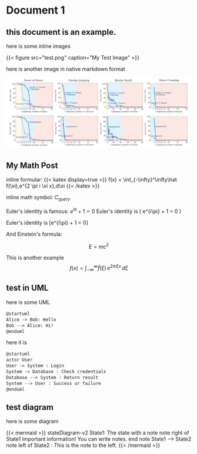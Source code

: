 # Document 1

## this document is an example.

here is some inline images

{{< figure src="test.png" caption="My Test Image" >}}

here is another image in native markdown format

![alt text](test.png)


## My Math Post

inline formular: {{< katex display=true >}} f(x) = \int_{-\infty}^\infty\hat f(\xi)\,e^{2 \pi i \xi x}\,d\xi {{< /katex >}}

inline math symbol: $C_{query}$ 


Euler's identity is famous: $e^{i\pi} + 1 = 0$
Euler's identity is \(
e^{i\pi} + 1 = 0
\)

Euler's identity is \[e^{i\pi} + 1 = 0\]

And Einstein's formula:

$$
E = mc^2
$$

This is another example
$$
f(x) = \int_{-\infty}^\infty\hat f(\xi)\,e^{2 \pi i \xi x}\,d\xi
$$


## test in UML
here is some UML

```plantuml
@startuml
Alice -> Bob: Hello
Bob --> Alice: Hi!
@enduml
```
here it is

```plantuml
@startuml
actor User
User -> System : Login
System -> Database : Check credentials
Database --> System : Return result
System --> User : Success or failure
@enduml
```

## test diagram

here is some diagram

{{< mermaid >}}
stateDiagram-v2
    State1: The state with a note
    note right of State1
        Important information! You can write
        notes.
    end note
    State1 --> State2
    note left of State2 : This is the note to the left.
{{< /mermaid >}}